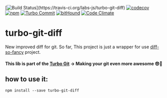[![Build Status](https://travis-ci.org/labs-js/turbo-git-diff.svg?)](https://travis-ci.org/labs-js/turbo-git-diff)
[![codecov](https://codecov.io/gh/labs-js/turbo-git-diff/branch/develop/graph/badge.svg)](https://codecov.io/gh/labs-js/turbo-git-diff)
[![npm](https://img.shields.io/npm/v/turbo-git-diff.svg?style=flat)](https://www.npmjs.com/package/turbo-git-diff)
[![Turbo Commit](https://img.shields.io/badge/Turbo_Commit-on-3DD1F2.svg)](https://github.com/labs-js/turbo-git/blob/master/CONVENTION.md)
[![bitHound](https://www.bithound.io/github/labs-js/turbo-git-diff/badges/score.svg)](https://www.bithound.io/github/labs-js/turbo-git-diff)
[![Code Climate](https://codeclimate.com/github/labs-js/turbo-git-diff/badges/gpa.svg)](https://codeclimate.com/github/labs-js/turbo-git-diff)

# turbo-git-diff

New improved diff for git. So far, This project is just a wrapper for use [diff-so-fancy](https://github.com/so-fancy/diff-so-fancy) project.

#### This lib is part of the [Turbo Git](https://github.com/labs-js/turbo-git) -> Making your git even more awesome 😎🙌

## how to use it:

```
npm install --save turbo-git-diff
```
